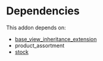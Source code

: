 # Dependencies

This addon depends on:

- [base_view_inheritance_extension](https://github.com/bringout/oca-technical)
- product_assortment
- [stock](https://github.com/bringout/oca-ocb-warehouse/tree/3e067eb100be2ddf743af8f74cbee58df4eb6bb0/odoo-bringout-oca-ocb-stock)
